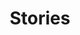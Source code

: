 ---
title: Stories
description: Interessante dingen, gedachten en inspiraties.
image:

# Badge style
style:
    background: "#8080ff"
    color: "#fff"
---